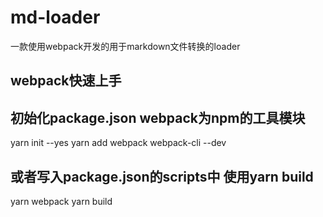 # md-loader
一款使用webpack开发的用于markdown文件转换的loader

## webpack快速上手
## 初始化package.json  webpack为npm的工具模块
yarn init --yes 
yarn add webpack webpack-cli --dev
## 或者写入package.json的scripts中 使用yarn build
yarn webpack 
yarn build

